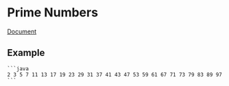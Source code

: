 # Prime Numbers

 [Document](https://academy.patika.dev/courses/java101/odev-asal-sayi)

## Example
    
    ```java
    2 3 5 7 11 13 17 19 23 29 31 37 41 43 47 53 59 61 67 71 73 79 83 89 97
    ```
